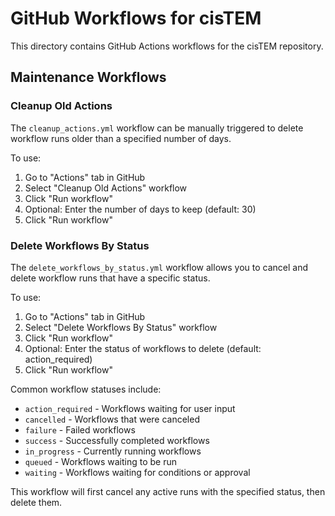 # GitHub Workflows for cisTEM

This directory contains GitHub Actions workflows for the cisTEM repository.

## Maintenance Workflows

### Cleanup Old Actions

The `cleanup_actions.yml` workflow can be manually triggered to delete workflow runs older than a specified number of days.

To use:
1. Go to "Actions" tab in GitHub
2. Select "Cleanup Old Actions" workflow
3. Click "Run workflow"
4. Optional: Enter the number of days to keep (default: 30)
5. Click "Run workflow"

### Delete Workflows By Status

The `delete_workflows_by_status.yml` workflow allows you to cancel and delete workflow runs that have a specific status.

To use:
1. Go to "Actions" tab in GitHub
2. Select "Delete Workflows By Status" workflow
3. Click "Run workflow"
4. Optional: Enter the status of workflows to delete (default: action_required)
5. Click "Run workflow"

Common workflow statuses include:
- `action_required` - Workflows waiting for user input
- `cancelled` - Workflows that were canceled
- `failure` - Failed workflows
- `success` - Successfully completed workflows
- `in_progress` - Currently running workflows
- `queued` - Workflows waiting to be run
- `waiting` - Workflows waiting for conditions or approval

This workflow will first cancel any active runs with the specified status, then delete them.
